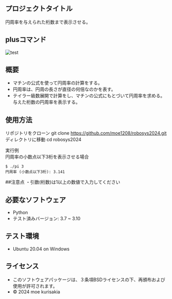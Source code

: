 ## プロジェクトタイトル
円周率を与えられた桁数まで表示させる。

## plusコマンド
![test](https://github.com/moe1208/robosys2024/actions/workflows/test.yml/badge.svg)

## 概要
- マチンの公式を使って円周率の計算をする。
- 円周率は、円周の長さが直径の何倍なのかを表す。
- テイラー級数展開で計算をし、マチンの公式にもとづいて円周率を求める。与えた桁数の円周率を表示する。


## 使用方法
リポジトリをクローン
git clone https://github.com/moe1208/robosys2024.git  
ディレクトリに移動
cd robosys2024  

実行例  
円周率の小数点以下3桁を表示させる場合
```  
$ ./pi 3
円周率 (小数点以下3桁): 3.141
```

##注意点
・引数(桁数)は1以上の数値で入力してください　　

## 必要なソフトウェア
- Python
 - テスト済みバージョン: 3.7 ~ 3.10


## テスト環境
- Ubuntu 20.04 on Windows


## ライセンス
- このソフトウェアパッケージは、３条項BSDライセンスの下、再頒布および使用が許可されます。
- © 2024 moe kurisakia
